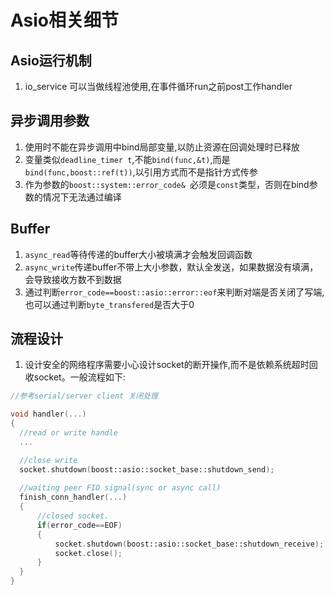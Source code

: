 # Asio相关细节

## Asio运行机制
1. io_service 可以当做线程池使用,在事件循环run之前post工作handler

## 异步调用参数
1. 使用时不能在异步调用中bind局部变量,以防止资源在回调处理时已释放
2. 变量类似`deadline_timer t`,不能`bind(func,&t)`,而是`bind(func,boost::ref(t))`,以引用方式而不是指针方式传参
3. 作为参数的`boost::system::error_code& `必须是`const`类型，否则在bind参数的情况下无法通过编译

## Buffer
1. `async_read`等待传递的buffer大小被填满才会触发回调函数
2. `async_write`传递buffer不带上大小参数，默认全发送，如果数据没有填满，会导致接收方数不到数据
3. 通过判断`error_code==boost::asio::error::eof`来判断对端是否关闭了写端,也可以通过判断`byte_transfered`是否大于0

## 流程设计
1. 设计安全的网络程序需要小心设计socket的断开操作,而不是依赖系统超时回收socket。一般流程如下:

  ```c++
  //参考serial/server client 关闭处理

  void handler(...)
  {
    //read or write handle
    ...

    //close write
    socket.shutdown(boost::asio::socket_base::shutdown_send);
    
    //waiting peer FIO signal(sync or async call)
    finish_conn_handler(...)
    {
        //closed socket.
        if(error_code==EOF)
        {
            socket.shutdown(boost::asio::socket_base::shutdown_receive);
            socket.close();
        }
    }
  }
  ```
